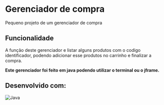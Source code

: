 # Gerenciador de compra
Pequeno projeto de um gerenciador de compra </br>

## Funcionalidade
A função deste gerenciador e listar alguns produtos com o codigo identificador, podendo adicionar esse produtos no carrinho e finalizar a compra.</br>

**Este gerenciador foi feito em java podendo utilizar o terminal ou o jframe.**</br>

## Desenvolvido com:
![Java](https://img.shields.io/badge/Java-ED8B00?style=for-the-badge&logo=java&logoColor=white)
